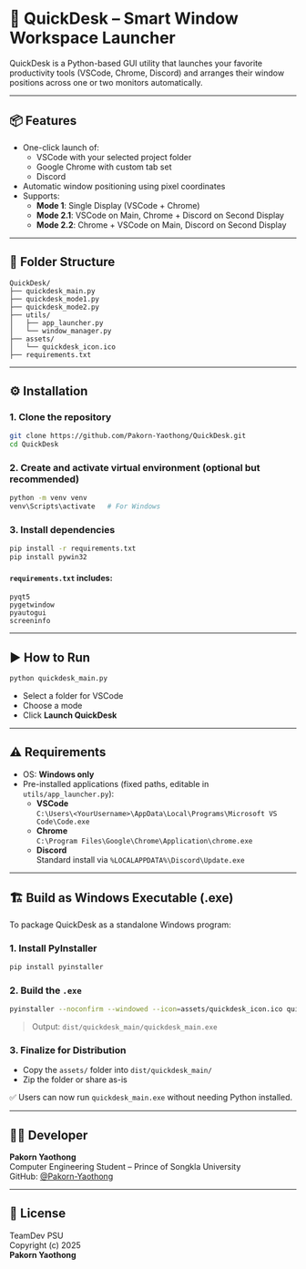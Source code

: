 # 🚀 QuickDesk – Smart Window Workspace Launcher

QuickDesk is a Python-based GUI utility that launches your favorite productivity tools (VSCode, Chrome, Discord) and arranges their window positions across one or two monitors automatically.

---

## 📦 Features

- One-click launch of:
  - VSCode with your selected project folder
  - Google Chrome with custom tab set
  - Discord
- Automatic window positioning using pixel coordinates
- Supports:
  - **Mode 1**: Single Display (VSCode + Chrome)
  - **Mode 2.1**: VSCode on Main, Chrome + Discord on Second Display
  - **Mode 2.2**: Chrome + VSCode on Main, Discord on Second Display

---

## 📁 Folder Structure

```
QuickDesk/
├── quickdesk_main.py
├── quickdesk_mode1.py
├── quickdesk_mode2.py
├── utils/
│   ├── app_launcher.py
│   └── window_manager.py
├── assets/
│   └── quickdesk_icon.ico
├── requirements.txt
```

---

## ⚙️ Installation

### 1. Clone the repository

```bash
git clone https://github.com/Pakorn-Yaothong/QuickDesk.git
cd QuickDesk
```

### 2. Create and activate virtual environment (optional but recommended)

```bash
python -m venv venv
venv\Scripts\activate   # For Windows
```

### 3. Install dependencies

```bash
pip install -r requirements.txt
pip install pywin32
```

#### `requirements.txt` includes:

```
pyqt5
pygetwindow
pyautogui
screeninfo
```

---

## ▶️ How to Run

```bash
python quickdesk_main.py
```

- Select a folder for VSCode
- Choose a mode
- Click **Launch QuickDesk**

---

## ⚠️ Requirements

- OS: **Windows only**
- Pre-installed applications (fixed paths, editable in `utils/app_launcher.py`):
  - **VSCode**  
    `C:\Users\<YourUsername>\AppData\Local\Programs\Microsoft VS Code\Code.exe`
  - **Chrome**  
    `C:\Program Files\Google\Chrome\Application\chrome.exe`
  - **Discord**  
    Standard install via `%LOCALAPPDATA%\Discord\Update.exe`

---

## 🏗 Build as Windows Executable (.exe)

To package QuickDesk as a standalone Windows program:

### 1. Install PyInstaller

```bash
pip install pyinstaller
```

### 2. Build the `.exe`

```bash
pyinstaller --noconfirm --windowed --icon=assets/quickdesk_icon.ico quickdesk_main.py
```

> Output: `dist/quickdesk_main/quickdesk_main.exe`

### 3. Finalize for Distribution

- Copy the `assets/` folder into `dist/quickdesk_main/`
- Zip the folder or share as-is

✅ Users can now run `quickdesk_main.exe` without needing Python installed.

---

## 👨‍💻 Developer

**Pakorn Yaothong**  
Computer Engineering Student – Prince of Songkla University  
GitHub: [@Pakorn-Yaothong](https://github.com/Pakorn-Yaothong)

---

## 📄 License

TeamDev PSU  
Copyright (c) 2025  
**Pakorn Yaothong**
